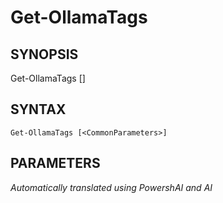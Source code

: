 ﻿---
external help file: powershai-help.xml
schema: 2.0.0
powershai: true
---

# Get-OllamaTags

## SYNOPSIS <!--!= @#Synop !-->

Get-OllamaTags [<CommonParameters>]


## SYNTAX <!--!= @#Syntax !-->

```
Get-OllamaTags [<CommonParameters>]
```

## PARAMETERS <!--!= @#Params !-->



<!--PowershaiAiDocBlockStart-->
_Automatically translated using PowershAI and AI_
<!--PowershaiAiDocBlockEnd-->
